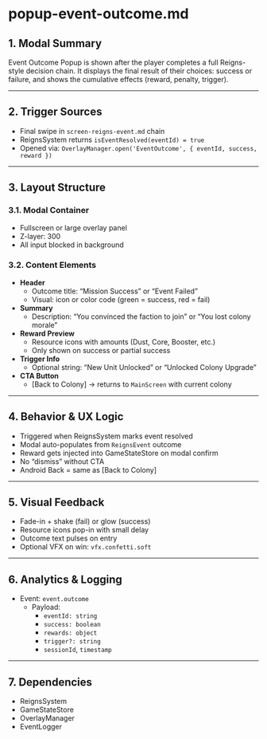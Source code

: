# popup-event-outcome.md

## 1. Modal Summary
Event Outcome Popup is shown after the player completes a full Reigns-style decision chain. It displays the final result of their choices: success or failure, and shows the cumulative effects (reward, penalty, trigger).

---

## 2. Trigger Sources
- Final swipe in `screen-reigns-event.md` chain
- ReignsSystem returns `isEventResolved(eventId) = true`
- Opened via: `OverlayManager.open('EventOutcome', { eventId, success, reward })`

---

## 3. Layout Structure
### 3.1. Modal Container
- Fullscreen or large overlay panel
- Z-layer: 300
- All input blocked in background

### 3.2. Content Elements
- **Header**
  - Outcome title: “Mission Success” or “Event Failed”
  - Visual: icon or color code (green = success, red = fail)
- **Summary**
  - Description: “You convinced the faction to join” or “You lost colony morale”
- **Reward Preview**
  - Resource icons with amounts (Dust, Core, Booster, etc.)
  - Only shown on success or partial success
- **Trigger Info**
  - Optional string: “New Unit Unlocked” or “Unlocked Colony Upgrade”
- **CTA Button**
  - [Back to Colony] → returns to `MainScreen` with current colony

---

## 4. Behavior & UX Logic
- Triggered when ReignsSystem marks event resolved
- Modal auto-populates from `ReignsEvent` outcome
- Reward gets injected into GameStateStore on modal confirm
- No “dismiss” without CTA
- Android Back = same as [Back to Colony]

---

## 5. Visual Feedback
- Fade-in + shake (fail) or glow (success)
- Resource icons pop-in with small delay
- Outcome text pulses on entry
- Optional VFX on win: `vfx.confetti.soft`

---

## 6. Analytics & Logging
- Event: `event.outcome`
  - Payload:
    - `eventId: string`
    - `success: boolean`
    - `rewards: object`
    - `trigger?: string`
    - `sessionId`, `timestamp`

---

## 7. Dependencies
- ReignsSystem
- GameStateStore
- OverlayManager
- EventLogger
